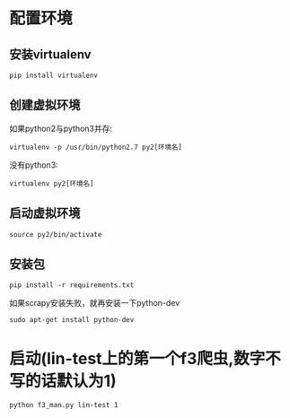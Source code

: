 # 配置环境
## 安装virtualenv
```
pip install virtualenv
```
## 创建虚拟环境
如果python2与python3并存:
```
virtualenv -p /usr/bin/python2.7 py2[环境名]
```
没有python3:
```
virtualenv py2[环境名]
```
## 启动虚拟环境
```
source py2/bin/activate
```
## 安装包
```
pip install -r requirements.txt
```
如果scrapy安装失败，就再安装一下python-dev
```
sudo apt-get install python-dev
```
# 启动(lin-test上的第一个f3爬虫,数字不写的话默认为1)
```
python f3_man.py lin-test 1
```
